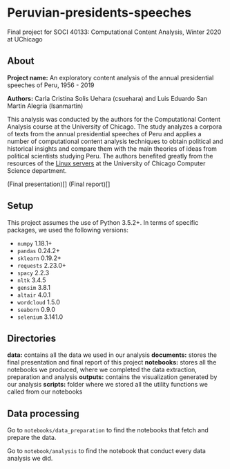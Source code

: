 # Peruvian-presidents-speeches

Final project for SOCI 40133: Computational Content Analysis, Winter 2020 at UChicago

## About

**Project name:** An exploratory content analysis of the annual presidential speeches of Peru, 1956 - 2019

**Authors:** Carla Cristina Solis Uehara (csuehara) and Luis Eduardo San Martin Alegria (lsanmartin)

This analysis was conducted by the authors for the Computational Content Analysis course at the University of Chicago. The study analyzes a corpora of texts from the annual presidential speeches of Peru and applies a number of computational content analysis techniques to obtain political and historical insights and compare them with the main theories of ideas from political scientists studying Peru. The authors benefited greatly from the resources of the [Linux servers](https://howto.cs.uchicago.edu/techstaff:slurm) at the University of Chicago Computer Science department.

(Final presentation)[]
(Final report)[]

## Setup

This project assumes the use of Python 3.5.2+. In terms of specific packages, we used the following versions:

* `numpy` 1.18.1+
* `pandas` 0.24.2+
* `sklearn` 0.19.2+
* `requests` 2.23.0+
* `spacy` 2.2.3
* `nltk` 3.4.5
* `gensim` 3.8.1
* `altair` 4.0.1
* `wordcloud` 1.5.0
* `seaborn` 0.9.0
* `selenium` 3.141.0

## Directories

**data:** contains all the data we used in our analysis
**documents:** stores the final presentation and final report of this project
**notebooks:** stores all the notebooks we produced, where we completed the data extraction, preparation and analysis
**outputs:** contains the visualization generated by our analysis
**scripts:** folder where we stored all the utility functions we called from our notebooks

## Data processing

Go to `notebooks/data_preparation` to find the notebooks that fetch and prepare the data.

Go to `notebook/analysis` to find the notebook that conduct every data analysis we did.